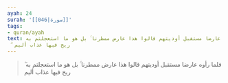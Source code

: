 ```yaml
---
ayah: 24
surah: '[[046|سورة]]'
tags:
- quran/ayah
text: فلما رأوه عارضا مستقبل أوديتهم قالوا هذا عارض ممطرنا ۚ بل هو ما استعجلتم به
  ۖ ريح فيها عذاب أليم
---
```

> فلما رأوه عارضا مستقبل أوديتهم قالوا هذا عارض ممطرنا ۚ بل هو ما استعجلتم به ۖ ريح فيها عذاب أليم
